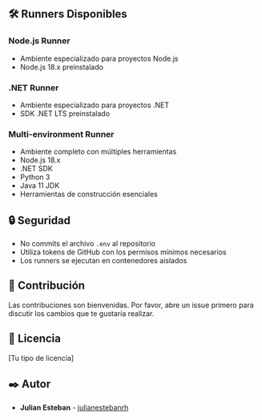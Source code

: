 
## 🛠️ Runners Disponibles

### Node.js Runner
- Ambiente especializado para proyectos Node.js
- Node.js 18.x preinstalado

### .NET Runner
- Ambiente especializado para proyectos .NET
- SDK .NET LTS preinstalado

### Multi-environment Runner
- Ambiente completo con múltiples herramientas
- Node.js 18.x
- .NET SDK
- Python 3
- Java 11 JDK
- Herramientas de construcción esenciales

## 🔒 Seguridad

- No commits el archivo `.env` al repositorio
- Utiliza tokens de GitHub con los permisos mínimos necesarios
- Los runners se ejecutan en contenedores aislados

## 👥 Contribución

Las contribuciones son bienvenidas. Por favor, abre un issue primero para discutir los cambios que te gustaría realizar.

## 📝 Licencia

[Tu tipo de licencia]

## ✒️ Autor

- **Julian Esteban** - [julianestebanrh](https://github.com/julianestebanrh)
